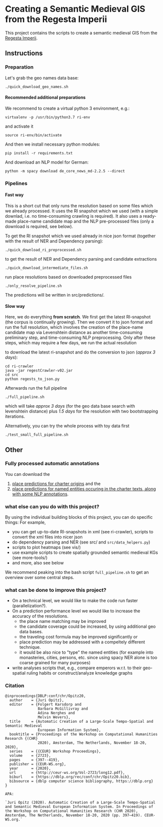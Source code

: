 # Creating a Semantic Medieval GIS from the Regesta Imperii

This project contains the scripts to create a semantic medieval GIS from the [Regesta Imperii](http://regesta-imperii.de/en/home.html).

## Instructions

### Preparation

Let's grab the geo names data base:

```
./quick_download_geo_names.sh
```

#### Recommended additional preparations

We recommend to create a virtual python 3 environment, e.g.:

```
virtualenv -p /usr/bin/python3.7 ri-env
```

and activate it

```
source ri-env/bin/activate
```

And then we install necessary python modules:

```
pip install -r requirements.txt
```

And download an NLP model for German:

```
python -m spacy download de_core_news_md-2.2.5 --direct
```

### Pipelines


#### Fast way

This is a short cut that only runs the resolution based on some files which we already processed. 
It uses the RI snapshot which we used (with a simple downlad, i.e. no time-consuming crawling is required).
It also uses a ready-made place-name candidate map and the NLP pre-processed files (only a download is required, see below).

To get the RI snapshot which we used already in nice json format (together with the result of NER and Dependency parsing):

```
./quick_download_ri_preprocessed.sh
```

to get the result of NER and Dependency parsing and candidate extractions

```
./quick_download_intermediate_files.sh
```

run place resolutions based on downloaded preprocessed files

```
./only_resolve_pipeline.sh
```

The predictions will be written in src/predictions/.

#### Slow way

Here, we do everything **from scratch**. 
We first get the latest RI-snapshot (the corpus is continually growing).
Then we convert it to json format and run the full resolution, which involves 
the creation of the place-name candidate map via Levenshtein distance as another time-consuming preliminary step,
and time-consuming NLP preprocessing.
Only after these steps, which may require a few days,  we run the actual resolution

to download the latest ri-snapshot and do the conversion to json (*approx 3 days*):

```
cd ri-crawler
java -jar regestCrawler-v02.jar 
cd src
python regests_to_json.py
```

Afterwards run the full pipeline

```
./full_pipeline.sh
```

which will take *approx 3 days* (for the geo data base search with levenshtein distance) plus *1.5 days* for the resolution with two bootstrapping iterations.

Alternatively, you can try the whole process with toy data first

```
./test_small_full_pipeline.sh
```

## Other

### Fully processed automatic annotations

You can download the 
1. [place predictions for charter origins](https://drive.google.com/file/d/1EJbM_F79PWlhyTlMe5BVnG-9NcrZWjYD/view?usp=sharing) and the 
2. [place predictions for named entities occuring in the charter texts, along with some NLP annotations](https://drive.google.com/file/d/1vCxMowifdm_V81zmXl4UbLJBNqWjsAlD/view?usp=sharing).

### what else can you do with this project?

By using the individual building blocks of this project, you can do specific things: For example, 
- you can get up-to-date RI-snapshots in xml (see ri-crawler), scripts to convert the xml files into nicer json 
- do dependency parsing and NER (see src/ and `src/data_helpers.py`)
- scripts to plot heatmaps (see vis/)
- use example scripts to create spatially grounded semantic medieval KGs (see more-tools/)
- and more, also see below

We recommend peaking into the bash script `full_pipeline.sh` to get an overview over some central steps.

### what can be done to improve this project?

- On a technical level, we would like to make the code run faster (parallelization?). 
- On a prediction performance level we would like to increase the accuracy of the resolutions. 
    - the place name matching may be improved 
    - the candidate coverage could be increased, by using additional geo data bases. 
    - the traveling cost formula may be improved significantly or 
    - place prediction may be addressed with a compeltely different technique. 
    - it would be also nice to "type" the named entities (for example into monasteries, cities, persons, etc. since using spacy NER alone is too coarse grained for many purposes)
- write analyses scripts that, e.g., compare emperors w.r.t. to their geo-spatial ruling habits or construct/analyze knowledge graphs

### Citation

```
@inproceedings{DBLP:conf/chr/Opitz20,
  author    = {Juri Opitz},
  editor    = {Folgert Karsdorp and
               Barbara McGillivray and
               Adina Nerghes and
               Melvin Wevers},
  title     = {Automatic Creation of a Large-Scale Tempo-Spatial and Semantic Medieval
               European Information System},
  booktitle = {Proceedings of the Workshop on Computational Humanities Research {(CHR}
               2020), Amsterdam, The Netherlands, November 18-20, 2020},
  series    = {{CEUR} Workshop Proceedings},
  volume    = {2723},
  pages     = {397--419},
  publisher = {CEUR-WS.org},
  year      = {2020},
  url       = {http://ceur-ws.org/Vol-2723/long12.pdf},
  biburl    = {https://dblp.org/rec/conf/chr/Opitz20.bib},
  bibsource = {dblp computer science bibliography, https://dblp.org}
}

APA:

`Juri Opitz (2020). Automatic Creation of a Large-Scale Tempo-Spatial and Semantic Medieval European Information System. In Proceedings of the Workshop on Computational Humanities Research (CHR 2020), Amsterdam, The Netherlands, November 18-20, 2020 (pp. 397–419). CEUR-WS.org.`
```
